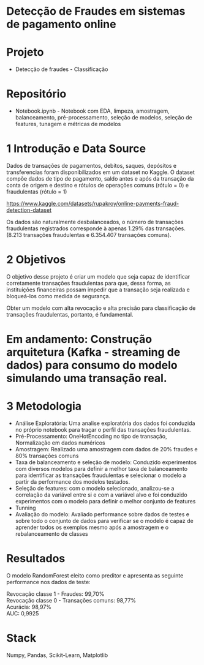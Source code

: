 # Detecção de Fraudes em sistemas de pagamento online

# Projeto
- Detecção de fraudes - Classificação

# Repositório
- Notebook.ipynb - Notebook com EDA, limpeza, amostragem, balanceamento, pré-processamento, seleção de modelos, seleção de features, tunagem e métricas de modelos

# 1 Introdução e Data Source

Dados de transações de pagamentos, debitos, saques, depósitos e transferencias foram disponibilizados em um dataset no Kaggle. O dataset compõe dados de tipo de pagamento, saldo antes e após da transação da conta de origem e destino e rótulos de operações comuns (rótulo = 0) e fraudulentas (rótulo = 1)

https://www.kaggle.com/datasets/rupakroy/online-payments-fraud-detection-dataset

Os dados são naturalmente desbalanceados, o número de transações fraudulentas registrados corresponde à apenas 1.29% das transações. (8.213 transações fraudulentas e 6.354.407 transações comuns).

# 2 Objetivos

O objetivo desse projeto é criar um modelo que seja capaz de identificar corretamente transações fraudulentas para que, dessa forma, as instituições financeiras possam  impedir que a transação seja realizada e bloqueá-los como medida de segurança.

Obter um modelo com alta revocação e alta precisão para classificação de transações fraudulentas, portanto, é fundamental.

# Em andamento: Construção arquitetura (Kafka - streaming de dados) para consumo do modelo simulando uma transação real.

# 3 Metodologia

- Análise Exploratória: Uma analise exploratória dos dados foi conduzida no próprio notebook para traçar o perfil das transações fraudulentas.
- Pré-Processamento: OneHotEncoding no tipo de transação, Normalização em dados numéricos
- Amostragem: Realizado uma amostragem com dados de 20% fraudes e 80% transações comuns
- Taxa de balanceamento e seleção de modelo: Conduzido experimentos com diversos modelos para definir a melhor taxa de balanceamento para identificar as transações fraudulentas e selecionar o modelo a partir da performance dos modelos testados.
- Seleção de features: com o modelo selecionado, analizou-se a correlação da variável entre si e com a variável alvo e foi conduzido experimentos com o modelo para definir o melhor conjunto de features
- Tunning
- Avaliação do modelo: Avaliado performance sobre dados de testes e sobre todo o conjunto de dados para verificar se o modelo é capaz de aprender todos os exemplos mesmo após a amostragem e o rebalanceamento de classes

# Resultados
  
  O modelo RandomForest eleito como preditor e apresenta as seguinte performance nos dados de teste:
  
  Revocação classe 1 - Fraudes: 99,70%  
  Revocação classe 0 - Transações comuns: 98,77%  
  Acurácia:  98,97%  
  AUC:  0,9925  


# Stack
Numpy, Pandas, Scikit-Learn, Matplotlib
